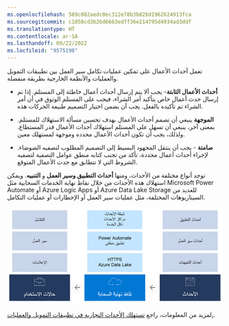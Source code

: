 ```yaml
---
ms.openlocfilehash: 589c082aedc0ec312e78b3b82bd1962624913fca
ms.sourcegitcommit: c1858cd3b2bd6663edff36e214795d4934ad3ddf
ms.translationtype: HT
ms.contentlocale: ar-SA
ms.lasthandoff: 09/22/2022
ms.locfileid: "9575198"
---
```

تعمل أحداث الأعمال على تمكين عمليات تكامل سير العمل بين تطبيقات التمويل والعمليات والأنظمة الخارجية بطريقة منفصلة. 

- **أحداث الأعمال الثابتة**- يجب ألا يتم إرسال أحداث أعمال خاطئة إلى المستلم. إذا تم إرسال حدث أعمال خاص بتأكيد أمر الشراء، فيجب على المستلم الوثوق في أن أمر الشراء تم تأكيده بالفعل. يجب أن يضمن اختيار التصميم طبيعة الحركات هذه. 

- **الموجهة** ينبغي أن تصمم أحداث الأعمال بهدف تحسين مسألة الاستهلاك للمستلم. بمعنى آخر، ينبغي أن تسهل على المستلم استهلاك أحداث الأعمال قدر المستطاع. ولذلك، يجب أن تكون أحداث الأعمال محدده وموجهة لمستهلك معين. 

- **صامتة** - يجب أن ينتقل المجهود البسيط إلى التصميم المطلوب لتصفيه الضوضاء. لإجراء أحداث أعمال محددة، تأكد من تجنب كتابه منطق عوامل التصفية لتصفيه الشروط التي لا تتطابق مع حدث الأعمال المتوقع. 


توجد أنواع مختلفة من الأحداث، ومنها **أحداث التطبيق وسير العمل** و **التنبيه**. ويمكن استهلاك هذه الأحداث من خلال نقاط نهاية الخدمات السحابية مثل Microsoft Power Automate أو Azure Logic Apps أو Azure Data Lake Storage للعديد من السيناريوهات المختلفة، مثل عمليات سير العمل أو الإخطارات أو عمليات التكامل. 


![الرسم التخطيطي للأنواع المختلفة من أحداث الأعمال.](../media/business-event.png)

لمزيد من المعلومات، راجع [تستهلك الأحداث التجارية في تطبيقات التمويل والعمليات.](/training/modules/business-events-finance-operations/?azure-portal=true).
